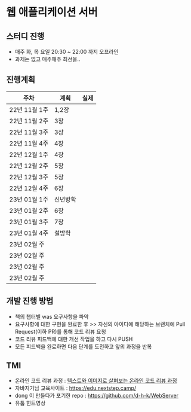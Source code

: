 # 웹 애플리케이션 서버

## 스터디 진행
- 매주 화, 목 요일 20:30 ~ 22:00 까지 오프라인
- 과제는 없고 매주매주 최선을.. 

## 진행계획
| 주차 | 계획 | 실제 |
| -------- | ---------- | ---------- |
| 22년 11월 1주 | 1,2장  |   |
| 22년 11월 2주 | 3장  |   |
| 22년 11월 3주 | 3장  |   |
| 22년 11월 4주 | 4장  |   |
| 22년 12월 1주 | 4장  |   |
| 22년 12월 2주 | 5장  |   |
| 22년 12월 3주 | 5장  |   |
| 22년 12월 4주 | 6장  |   |
| 23년 01월 1주 | 신년방학  |   |
| 23년 01월 2주 | 6장  |   |
| 23년 01월 3주 | 7장  |   |
| 23년 01월 4주 | 설방학  |   |
| 23년 02월 주  |    |    |
| 23년 02월 주  |    |    |
| 23년 02월 주  |    |    |
| 23년 02월 주  |    |    |

## 개발 진행 방법
* 책의 챕터별 was 요구사항을 파악
* 요구사항에 대한 구현을 완료한 후 >> 자신의 아이디에 해당하는 브랜치에 Pull Request(이하 PR)를 통해 코드 리뷰 요청
* 코드 리뷰 피드백에 대한 개선 작업을 하고 다시 PUSH
* 모든 피드백을 완료하면 다음 단계를 도전하고 앞의 과정을 반복






## TMI
- 온라인 코드 리뷰 과정 : [텍스트와 이미지로 살펴보는 온라인 코드 리뷰 과정](https://github.com/next-step/nextstep-docs/tree/master/codereview)
- 자바지기님 교육사이트 : https://edu.nextstep.camp/
- dong 이 만들다가 포기한 repo : https://github.com/d-h-k/WebServer
- 유툽 힌트영상
